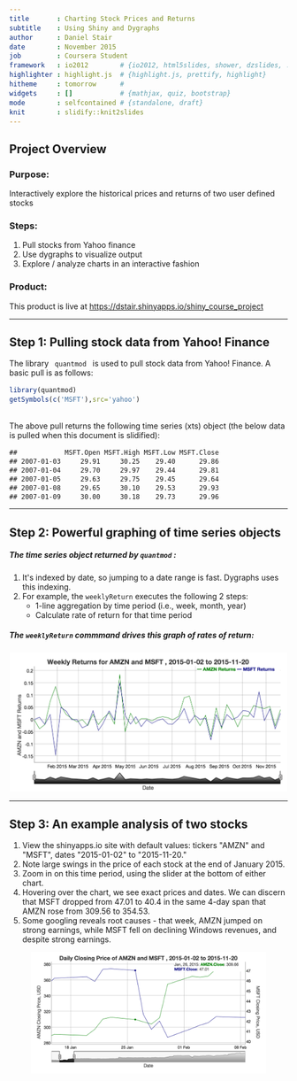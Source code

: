 ```yaml
---
title       : Charting Stock Prices and Returns
subtitle    : Using Shiny and Dygraphs
author      : Daniel Stair
date        : November 2015
job         : Coursera Student
framework   : io2012        # {io2012, html5slides, shower, dzslides, ...}
highlighter : highlight.js  # {highlight.js, prettify, highlight}
hitheme     : tomorrow      # 
widgets     : []            # {mathjax, quiz, bootstrap}
mode        : selfcontained # {standalone, draft}
knit        : slidify::knit2slides
---
```

## Project Overview

### Purpose:
Interactively explore the historical prices and returns of two user defined stocks

### Steps:
1. Pull stocks from Yahoo finance
2. Use dygraphs to visualize output
3. Explore / analyze charts in an interactive fashion

### Product:
This product is live at https://dstair.shinyapps.io/shiny_course_project

---
## Step 1: Pulling stock data from Yahoo! Finance

The library <code> quantmod </code> is used to pull stock data from Yahoo! Finance. A basic pull is as follows:


```r
library(quantmod)
getSymbols(c('MSFT'),src='yahoo')
```

</br>
The above pull returns the following time series (xts) object (the below data is pulled when this document is slidified):


```
##            MSFT.Open MSFT.High MSFT.Low MSFT.Close
## 2007-01-03     29.91     30.25    29.40      29.86
## 2007-01-04     29.70     29.97    29.44      29.81
## 2007-01-05     29.63     29.75    29.45      29.64
## 2007-01-08     29.65     30.10    29.53      29.93
## 2007-01-09     30.00     30.18    29.73      29.96
```

---
## Step 2: Powerful graphing of time series objects

##### The time series object returned by <code>quantmod</code> :

1. It's indexed by date, so jumping to a date range is fast. Dygraphs uses this indexing.
2. For example, the <code>weeklyReturn</code> executes the following 2 steps:
    + 1-line aggregation by time period (i.e., week, month, year)
    + Calculate rate of return for that time period

##### The <code>weeklyReturn</code> commmand drives this graph of rates of return:
    
<div style='text-align: center;'>
    <img height='250' src='./assets/img/StockTracker_returns.png' />
</div>

---
## Step 3: An example analysis of two stocks

1. View the shinyapps.io site with default values: tickers "AMZN" and "MSFT", dates "2015-01-02" to "2015-11-20."
2. Note large swings in the price of each stock at the end of January 2015.
3. Zoom in on this time period, using the slider at the bottom of either chart.
4. Hovering over the chart, we see exact prices and dates. We can discern that MSFT dropped from 47.01 to 40.4 in the same 4-day span that AMZN rose from 309.56 to 354.53.
5. Some googling reveals root causes - that week, AMZN jumped on strong earnings, while MSFT fell on declining Windows revenues, and despite strong earnings.

<div style='text-align: center;'>
    <img height='220' src='./assets/img/StockTracker_graph.png' />
</div>
</br>

